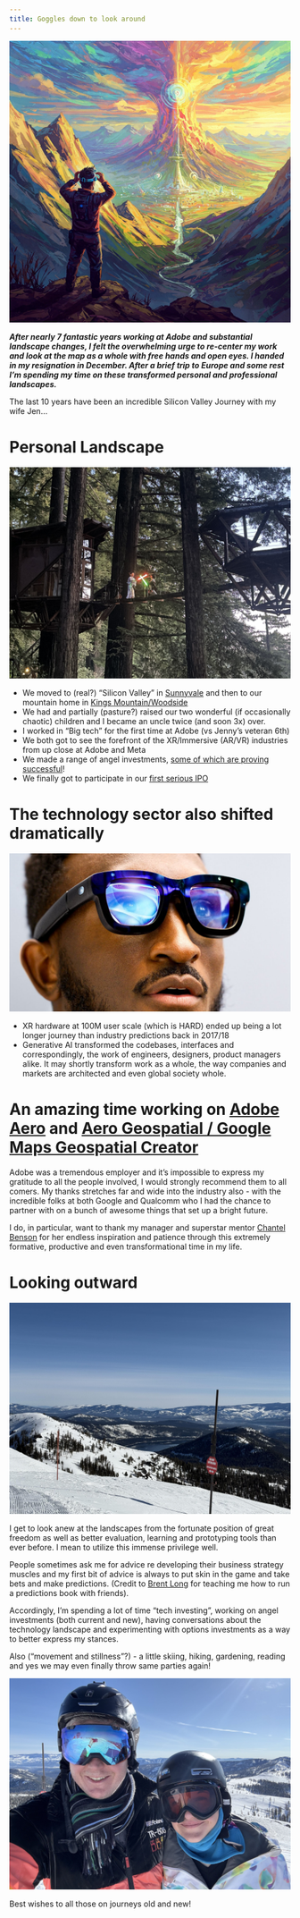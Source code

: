 ```yaml
---
title: Goggles down to look around
---
```


<img src="assets/images/goggles_off_Gemini_Generated_Image.jpeg"/>

***After nearly 7 fantastic years working at Adobe and substantial landscape changes, I felt the overwhelming urge to re-center my work and look at the map as a whole with free hands and open eyes. I handed in my resignation in December.  After a brief trip to Europe and some rest I’m spending my time on these transformed personal and professional landscapes.***

The last 10 years have been an incredible Silicon Valley Journey with my wife Jen…

# Personal Landscape

<img src="assets/images/IMG_1602.jpg"/>

- We moved to (real?) “Silicon Valley” in [Sunnyvale](https://steveblank.com/2010/01/07/the-secret-history-of-silicon-valley-part-13-lockheed-the-startup-with-nuclear-missiles/) and then to our mountain home in [Kings Mountain/Woodside](https://maps.app.goo.gl/qS1eVh5bzSdbivNJ6)
- We had and partially (pasture?) raised our two wonderful (if occasionally chaotic) children and I became an uncle twice (and soon 3x) over.
- I worked in “Big tech” for the first time at Adobe (vs Jenny’s veteran 6th) 
- We both got to see the forefront of the XR/Immersive (AR/VR) industries from up close at Adobe and Meta
- We made a range of angel investments, [some of which are proving successful](https://fluoraplant.com/)!
- We finally got to participate in our [first serious IPO](https://deadline.com/2024/10/reddit-stock-rockets-first-profit-since-ipo-ai-1236162716/)

# The technology sector also shifted dramatically

<img src="assets/images/MKBHD.jpg"/>

- XR hardware at 100M user scale (which is HARD) ended up being a lot longer journey than industry predictions back in 2017/18
- Generative AI transformed the codebases, interfaces and correspondingly, the work of engineers, designers, product managers alike. It may shortly transform work as a whole, the way companies and markets are architected and even global society whole.

# An amazing time working on [Adobe Aero](https://www.youtube.com/watch?v=7MW2_7sNlII) and [Aero Geospatial / Google Maps Geospatial Creator](https://www.linkedin.com/posts/googlearvr_historic-ar-paris-experience-in-google-maps-activity-7254914476515184640-m8_w?utm_source=share&utm_medium=member_ios&rcm=ACoAAAL0u4wBGAMq754uTGWUbnTWn_g1TvNJYXs)

Adobe was a tremendous employer and it’s impossible to express my gratitude to all the people involved, I would strongly recommend them to all comers. My thanks stretches far and wide into the industry also - with the incredible folks at both Google and Qualcomm who I had the chance to partner with on a bunch of awesome things that set up a bright future.

I do, in particular, want to thank my manager and superstar mentor [Chantel Benson](https://www.linkedin.com/in/chantelbenson/) for her endless inspiration and patience through this extremely formative, productive and even transformational time in my life.

# Looking outward

<img src="assets/images/IMG_7433.jpg"> 

I get to look anew at the landscapes from the fortunate position of great freedom as well as better evaluation, learning and prototyping tools than ever before. I mean to utilize this immense privilege well.

People sometimes ask me for advice re developing their business strategy muscles and my first bit of advice is always to put skin in the game and take bets and make predictions. (Credit to [Brent Long](https://www.linkedin.com/in/brentlonglink/) for teaching me how to run a predictions book with friends).

Accordingly, I’m spending a lot of time “tech investing”, working on angel investments (both current and new), having conversations about the technology landscape and experimenting with options investments as a way to better express my stances.

Also (“movement and stillness”?) - a little skiing, hiking, gardening, reading and yes we may even finally throw same parties again!

<img src="assets/images/skiing_sugarbowl_2025.jpg"/>

Best wishes to all those on journeys old and new!
